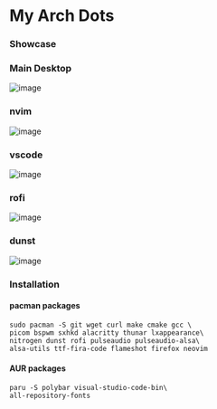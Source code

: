 # My Arch Dots

### Showcase

### Main Desktop
![image](https://user-images.githubusercontent.com/78542800/166693147-326ba486-533c-4912-a53f-c16115261ad5.png)

### nvim
![image](https://user-images.githubusercontent.com/78542800/166693952-328c8e9e-ac9b-4a0f-bf5e-d1386593ebc3.png)

### vscode
![image](https://user-images.githubusercontent.com/78542800/166694437-63c923a2-e6f1-4798-8c3f-d4b7c0125b17.png)

### rofi
![image](https://user-images.githubusercontent.com/78542800/166695678-1ef85da5-b387-43fa-8dfb-004be76a760c.png)

### dunst
![image](https://user-images.githubusercontent.com/78542800/166696102-6dcbaa05-a977-464f-9988-144ffac216a8.png)

### Installation

#### pacman packages
```
sudo pacman -S git wget curl make cmake gcc \
picom bspwm sxhkd alacritty thunar lxappearance\
nitrogen dunst rofi pulseaudio pulseaudio-alsa\
alsa-utils ttf-fira-code flameshot firefox neovim
```

#### AUR packages
```
paru -S polybar visual-studio-code-bin\
all-repository-fonts
```
